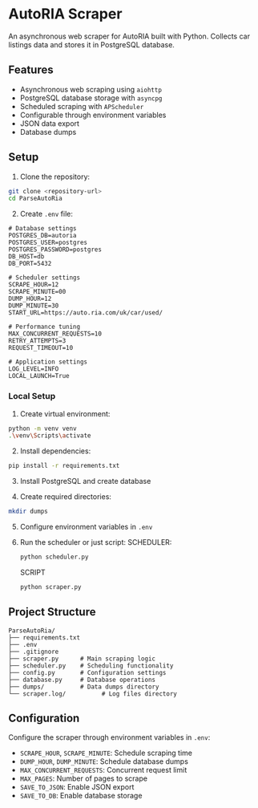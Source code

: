 # AutoRIA Scraper

An asynchronous web scraper for AutoRIA built with Python. Collects car listings data and stores it in PostgreSQL database.

## Features

- Asynchronous web scraping using `aiohttp`
- PostgreSQL database storage with `asyncpg`
- Scheduled scraping with `APScheduler`
- Configurable through environment variables
- JSON data export
- Database dumps

## Setup

1. Clone the repository:
```bash
git clone <repository-url>
cd ParseAutoRia
```

2. Create `.env` file:
```properties
# Database settings
POSTGRES_DB=autoria
POSTGRES_USER=postgres
POSTGRES_PASSWORD=postgres
DB_HOST=db
DB_PORT=5432

# Scheduler settings
SCRAPE_HOUR=12
SCRAPE_MINUTE=00
DUMP_HOUR=12
DUMP_MINUTE=30
START_URL=https://auto.ria.com/uk/car/used/

# Performance tuning
MAX_CONCURRENT_REQUESTS=10
RETRY_ATTEMPTS=3
REQUEST_TIMEOUT=10

# Application settings
LOG_LEVEL=INFO
LOCAL_LAUNCH=True
```

### Local Setup

1. Create virtual environment:
```bash
python -m venv venv
.\venv\Scripts\activate
```

2. Install dependencies:
```bash
pip install -r requirements.txt
```

3. Install PostgreSQL and create database

4. Create required directories:
```bash
mkdir dumps
```

5. Configure environment variables in `.env`

6. Run the scheduler or just script:
    SCHEDULER:
    ```bash
    python scheduler.py
    ```
    SCRIPT 
    ```bash
    python scraper.py
    ```

## Project Structure

```
ParseAutoRia/
├── requirements.txt
├── .env
├── .gitignore
├── scraper.py      # Main scraping logic
├── scheduler.py    # Scheduling functionality
├── config.py       # Configuration settings
├── database.py     # Database operations
├── dumps/          # Data dumps directory
└── scraper.log/          # Log files directory
```

## Configuration

Configure the scraper through environment variables in `.env`:

- `SCRAPE_HOUR`, `SCRAPE_MINUTE`: Schedule scraping time
- `DUMP_HOUR`, `DUMP_MINUTE`: Schedule database dumps
- `MAX_CONCURRENT_REQUESTS`: Concurrent request limit
- `MAX_PAGES`: Number of pages to scrape
- `SAVE_TO_JSON`: Enable JSON export
- `SAVE_TO_DB`: Enable database storage

